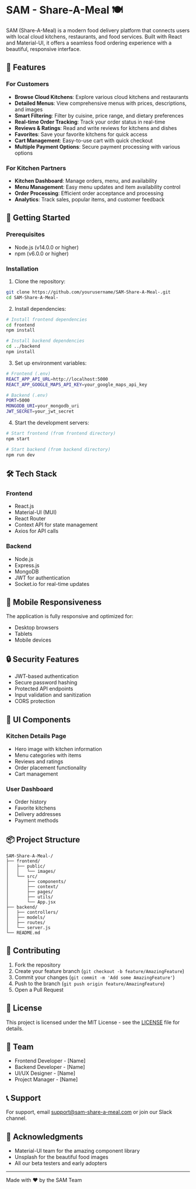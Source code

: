 # SAM - Share-A-Meal 🍽️

SAM (Share-A-Meal) is a modern food delivery platform that connects users with local cloud kitchens, restaurants, and food services. Built with React and Material-UI, it offers a seamless food ordering experience with a beautiful, responsive interface.

## 🌟 Features

### For Customers
- **Browse Cloud Kitchens**: Explore various cloud kitchens and restaurants
- **Detailed Menus**: View comprehensive menus with prices, descriptions, and images
- **Smart Filtering**: Filter by cuisine, price range, and dietary preferences
- **Real-time Order Tracking**: Track your order status in real-time
- **Reviews & Ratings**: Read and write reviews for kitchens and dishes
- **Favorites**: Save your favorite kitchens for quick access
- **Cart Management**: Easy-to-use cart with quick checkout
- **Multiple Payment Options**: Secure payment processing with various options

### For Kitchen Partners
- **Kitchen Dashboard**: Manage orders, menu, and availability
- **Menu Management**: Easy menu updates and item availability control
- **Order Processing**: Efficient order acceptance and processing
- **Analytics**: Track sales, popular items, and customer feedback

## 🚀 Getting Started

### Prerequisites
- Node.js (v14.0.0 or higher)
- npm (v6.0.0 or higher)

### Installation

1. Clone the repository:
```bash
git clone https://github.com/yourusername/SAM-Share-A-Meal-.git
cd SAM-Share-A-Meal-
```

2. Install dependencies:
```bash
# Install frontend dependencies
cd frontend
npm install

# Install backend dependencies
cd ../backend
npm install
```

3. Set up environment variables:
```bash
# Frontend (.env)
REACT_APP_API_URL=http://localhost:5000
REACT_APP_GOOGLE_MAPS_API_KEY=your_google_maps_api_key

# Backend (.env)
PORT=5000
MONGODB_URI=your_mongodb_uri
JWT_SECRET=your_jwt_secret
```

4. Start the development servers:
```bash
# Start frontend (from frontend directory)
npm start

# Start backend (from backend directory)
npm run dev
```

## 🛠️ Tech Stack

### Frontend
- React.js
- Material-UI (MUI)
- React Router
- Context API for state management
- Axios for API calls

### Backend
- Node.js
- Express.js
- MongoDB
- JWT for authentication
- Socket.io for real-time updates

## 📱 Mobile Responsiveness

The application is fully responsive and optimized for:
- Desktop browsers
- Tablets
- Mobile devices

## 🔒 Security Features

- JWT-based authentication
- Secure password hashing
- Protected API endpoints
- Input validation and sanitization
- CORS protection

## 🎨 UI Components

### Kitchen Details Page
- Hero image with kitchen information
- Menu categories with items
- Reviews and ratings
- Order placement functionality
- Cart management

### User Dashboard
- Order history
- Favorite kitchens
- Delivery addresses
- Payment methods

## 📦 Project Structure

```
SAM-Share-A-Meal-/
├── frontend/
│   ├── public/
│   │   └── images/
│   └── src/
│       ├── components/
│       ├── context/
│       ├── pages/
│       ├── utils/
│       └── App.jsx
├── backend/
│   ├── controllers/
│   ├── models/
│   ├── routes/
│   └── server.js
└── README.md
```

## 🤝 Contributing

1. Fork the repository
2. Create your feature branch (`git checkout -b feature/AmazingFeature`)
3. Commit your changes (`git commit -m 'Add some AmazingFeature'`)
4. Push to the branch (`git push origin feature/AmazingFeature`)
5. Open a Pull Request

## 📝 License

This project is licensed under the MIT License - see the [LICENSE](LICENSE) file for details.

## 👥 Team

- Frontend Developer - [Name]
- Backend Developer - [Name]
- UI/UX Designer - [Name]
- Project Manager - [Name]

## 📞 Support

For support, email support@sam-share-a-meal.com or join our Slack channel.

## 🙏 Acknowledgments

- Material-UI team for the amazing component library
- Unsplash for the beautiful food images
- All our beta testers and early adopters

---

Made with ❤️ by the SAM Team 
